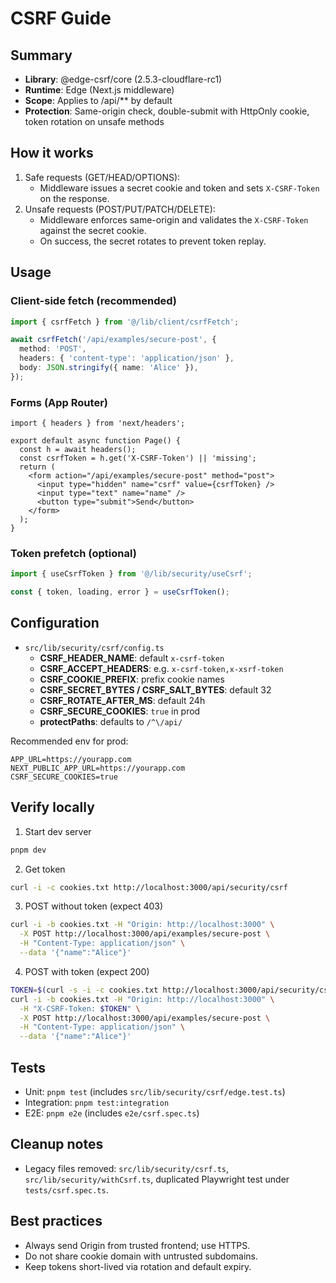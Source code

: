 # CSRF Guide

## Summary

- **Library**: @edge-csrf/core (2.5.3-cloudflare-rc1)
- **Runtime**: Edge (Next.js middleware)
- **Scope**: Applies to /api/\*\* by default
- **Protection**: Same-origin check, double-submit with HttpOnly cookie, token rotation on unsafe methods

## How it works

1. Safe requests (GET/HEAD/OPTIONS):
   - Middleware issues a secret cookie and token and sets `X-CSRF-Token` on the response.
2. Unsafe requests (POST/PUT/PATCH/DELETE):
   - Middleware enforces same-origin and validates the `X-CSRF-Token` against the secret cookie.
   - On success, the secret rotates to prevent token replay.

## Usage

### Client-side fetch (recommended)

```ts
import { csrfFetch } from '@/lib/client/csrfFetch';

await csrfFetch('/api/examples/secure-post', {
  method: 'POST',
  headers: { 'content-type': 'application/json' },
  body: JSON.stringify({ name: 'Alice' }),
});
```

### Forms (App Router)

```tsx
import { headers } from 'next/headers';

export default async function Page() {
  const h = await headers();
  const csrfToken = h.get('X-CSRF-Token') || 'missing';
  return (
    <form action="/api/examples/secure-post" method="post">
      <input type="hidden" name="csrf" value={csrfToken} />
      <input type="text" name="name" />
      <button type="submit">Send</button>
    </form>
  );
}
```

### Token prefetch (optional)

```ts
import { useCsrfToken } from '@/lib/security/useCsrf';

const { token, loading, error } = useCsrfToken();
```

## Configuration

- `src/lib/security/csrf/config.ts`
  - **CSRF_HEADER_NAME**: default `x-csrf-token`
  - **CSRF_ACCEPT_HEADERS**: e.g. `x-csrf-token,x-xsrf-token`
  - **CSRF_COOKIE_PREFIX**: prefix cookie names
  - **CSRF_SECRET_BYTES / CSRF_SALT_BYTES**: default 32
  - **CSRF_ROTATE_AFTER_MS**: default 24h
  - **CSRF_SECURE_COOKIES**: `true` in prod
  - **protectPaths**: defaults to `/^\/api/`

Recommended env for prod:

```
APP_URL=https://yourapp.com
NEXT_PUBLIC_APP_URL=https://yourapp.com
CSRF_SECURE_COOKIES=true
```

## Verify locally

1. Start dev server

```bash
pnpm dev
```

2. Get token

```bash
curl -i -c cookies.txt http://localhost:3000/api/security/csrf
```

3. POST without token (expect 403)

```bash
curl -i -b cookies.txt -H "Origin: http://localhost:3000" \
  -X POST http://localhost:3000/api/examples/secure-post \
  -H "Content-Type: application/json" \
  --data '{"name":"Alice"}'
```

4. POST with token (expect 200)

```bash
TOKEN=$(curl -s -i -c cookies.txt http://localhost:3000/api/security/csrf | awk -F': ' '/^X-CSRF-Token:/{print $2}' | tr -d '\r')
curl -i -b cookies.txt -H "Origin: http://localhost:3000" \
  -H "X-CSRF-Token: $TOKEN" \
  -X POST http://localhost:3000/api/examples/secure-post \
  -H "Content-Type: application/json" \
  --data '{"name":"Alice"}'
```

## Tests

- Unit: `pnpm test` (includes `src/lib/security/csrf/edge.test.ts`)
- Integration: `pnpm test:integration`
- E2E: `pnpm e2e` (includes `e2e/csrf.spec.ts`)

## Cleanup notes

- Legacy files removed: `src/lib/security/csrf.ts`, `src/lib/security/withCsrf.ts`, duplicated Playwright test under `tests/csrf.spec.ts`.

## Best practices

- Always send Origin from trusted frontend; use HTTPS.
- Do not share cookie domain with untrusted subdomains.
- Keep tokens short-lived via rotation and default expiry.

